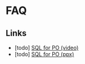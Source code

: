 # FAQ

## Links

- [todo] [SQL for PO (video)](https://www.youtube.com/watch?v=eEzxZc81ZHw)
- [todo] [SQL for PO (ppx)](https://docs.google.com/presentation/d/10vxKjt5edyVWObPKkv2jU7Hki1Bw2zvXce9zI1FPXcA/edit?usp=sharing)
